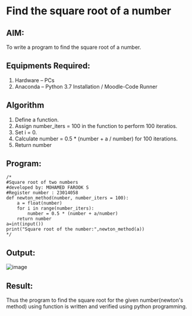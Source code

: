 # Find the square root of a number

## AIM:
To write a program to find the square root of a number.

## Equipments Required:
1. Hardware – PCs
2. Anaconda – Python 3.7 Installation / Moodle-Code Runner

## Algorithm
1. Define a function.
2. Assign number_iters = 100 in the function to perform 100 iteratios.
3. Set i = 0.
4. Calculate  number = 0.5 * (number + a / number) for 100 iterations.
5. Return number

## Program:
```
/*
#Square root of two numbers
#developed by: MOHAMED FAROOK S
#Register number : 23014058
def newton_method(number, number_iters = 100):
    a = float(number)
    for i in range(number_iters):
        number = 0.5 * (number + a/number)
    return number
a=int(input())
print("Square root of the number:",newton_method(a))
*/
```

## Output:
![image](https://github.com/MOHAMEDFAROOK2005/Square-root-of-a-number/assets/150319482/a57f8784-73f4-427e-843b-04f81795b088)


## Result:
Thus the program to find the square root for the given number(newton's method) using function is written and verified using python programming.
